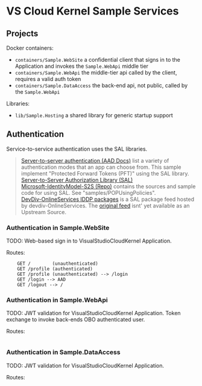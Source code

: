 # VS Cloud Kernel Sample Services

## Projects

Docker containers:

- `containers/Sample.WebSite` a confidential client that signs in to the Application and invokes the `Sample.WebApi` middle tier
- `containers/Sample.WebApi` the middle-tier api called by the client, requires a valid auth token
- `containers/Sample.DataAccess` the back-end api, not public, called by the `Sample.WebApi`

Libraries:

- `lib/Sample.Hosting` a shared library for generic startup support

## Authentication

Service-to-service authentication uses the SAL libraries.

>[Server-to-server authentication (AAD Docs)](https://identitydocs.azurewebsites.net/static/overview/server-to-server.html?q=SAL) list a variety of authentication modes that an app can choose from. This sample implement "Protected Forward Tokens (PFT)" using the SAL library.  
>[Server-to-Server Authorization Library (SAL)](https://msgo.azurewebsites.net/add/develop/auth/server-to-server-authentication.html#repo)  
>[Microsoft-IdentityModel-S2S (Repo)](https://identitydivision.visualstudio.com/DevEx/_git/Microsoft-IdentityModel-S2S) contains the sources and sample code for using SAL. See "samples/POPUsingPolicies".  
>[DevDiv-OnlineServices IDDP packages](https://dev.azure.com/devdiv/OnlineServices/_packaging?_a=feed&feed=vsclk-identitydivision-iddp) is a SAL package feed hosted by devdiv-OnlineServices. The [original feed](https://identitydivision.visualstudio.com/DevEx/_packaging?_a=feed&feed=IDDP%40Local) isnt' yet available as an Upstream Source.  

### Authentication in Sample.WebSite

TODO: Web-based sign in to VisualStudioCloudKernel Application.

Routes:

```http
    GET /        (unauthenticated)
    GET /profile (authenticated)
    GET /profile (unauthenticated) --> /login
    GET /login --> AAD
    GET /logout --> /
```

### Authentication in Sample.WebApi

TODO: JWT validation for VisualStudioCloudKernel Application. Token exchange to invoke back-ends OBO authenticated user.

Routes:

```http
```

### Authentication in Sample.DataAccess

TODO: JWT validation for VisualStudioCloudKernel Application.

Routes:

```http
```